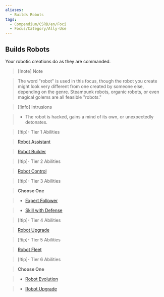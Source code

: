 ```yaml
---
aliases:
  - Builds Robots
tags:
  - Compendium/CSRD/en/Foci
  - Focus/Category/Ally-Use
---
```

  
    
## Builds Robots    
Your robotic creations do as they are commanded.    
  
>[!note] Note    
>The word "robot" is used in this focus, though the robot you create might look very different from one created by someone else, depending on the genre. Steampunk robots, organic robots, or even magical golems are all feasible "robots."   
    
  
>[!info] Intrusions    
>- The robot is hacked, gains a mind of its own, or unexpectedly detonates.    
  
  
>[!tip]- Tier 1 Abilities    
> [Robot Assistant](Robot-Assistant.md)    
> [Robot Builder](Robot-Builder.md)    
  
  
>[!tip]- Tier 2 Abilities    
> [Robot Control](Robot-Control.md)    
  
  
>[!tip]- Tier 3 Abilities    
> **Choose One**    
>- [Expert Follower](Expert-Follower.md)    
>- [Skill with Defense](Skill-With-Defense.md)    
  
  
>[!tip]- Tier 4 Abilities    
> [Robot Upgrade](Robot-Upgrade.md)    
  
  
>[!tip]- Tier 5 Abilities    
> [Robot Fleet](Robot-Fleet.md)    
  
  
>[!tip]- Tier 6 Abilities    
> **Choose One**    
>- [Robot Evolution](Robot-Evolution.md)    
>- [Robot Upgrade](Robot-Upgrade.md)